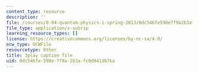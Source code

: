 ```yaml
---
content_type: resource
description: ''
file: /courses/8-04-quantum-physics-i-spring-2013/0dc546fe598e7f9a2b3afc0d941db7ba_NN2txluv1PY.srt
file_type: application/x-subrip
learning_resource_types: []
license: https://creativecommons.org/licenses/by-nc-sa/4.0/
ocw_type: OCWFile
resourcetype: Other
title: 3play caption file
uid: 0dc546fe-598e-7f9a-2b3a-fc0d941db7ba
---
```

